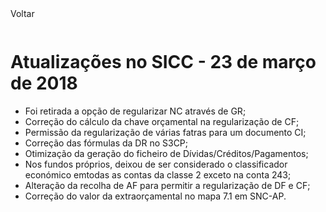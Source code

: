 <div style="width:100%; height:30px"><span onclick="loadUpgrades(['btnMenu'], event)" class="voltar">Voltar</span></div>

# Atualizações no SICC - 23 de março de 2018

- Foi retirada a opção de regularizar NC através de GR;
- Correção do cálculo da chave orçamental na regularização de CF;
- Permissão da regularização de várias fatras para um documento CI;
- Correção das fórmulas da DR no S3CP;
- Otimização da geração do ficheiro de Dívidas/Créditos/Pagamentos;
- Nos fundos próprios, deixou de ser considerado o classificador económico emtodas as contas da classe 2 exceto na conta 243;
- Alteração da recolha de AF para permitir a regularização de DF e CF;
- Correção do valor da extraorçamental no mapa 7.1 em SNC-AP.
